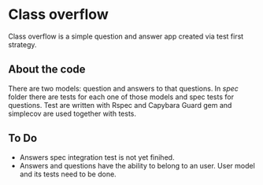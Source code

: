 # Class overflow

Class overflow is a simple question and answer app created via test first strategy.

## About the code

There are two models: question and answers to that questions. In _spec_ folder there are tests for each one of those models and spec tests for questions.
Test are written with Rspec and Capybara
Guard gem and simplecov are used together with tests. 

## To Do

- Answers spec integration test is not yet finihed.
- Answers and questions have the ability to belong to an user. User model and its tests need to be done.